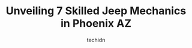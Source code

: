 ---
layout: ampstory
image: https://images.unsplash.com/photo-1627404760301-8efc143749c8?ixlib=rb-4.0.3&ixid=MnwxMjA3fDB8MHxwaG90by1wYWdlfHx8fGVufDB8fHx8&auto=format&fit=crop&w=640&h=853&q=80
author: techidn
featured: false
description: Experience the excellence of automotive service by visiting the 7 best Jeep Mechanic in Phoenix AZ, USA. With their expertise, attention to detail, and commitment to customer satisfaction, y
title: Unveiling 7 Skilled Jeep Mechanics in Phoenix AZ
cover:
   title: Unveiling 7 Skilled Jeep Mechanics in Phoenix AZ
   subtitle: Rickpate
   background: https://images.unsplash.com/photo-1627404760301-8efc143749c8?ixlib=rb-4.0.3&ixid=MnwxMjA3fDB8MHxwaG90by1wYWdlfHx8fGVufDB8fHx8&auto=format&fit=crop&w=640&h=853&q=80

pages: 
 - layout: thirds
   top: <h1>#1 25th Street Automotive</h1>
   bottom: "<p>I continue to bring my car to 25th st automotive. They are always honest about what needs to be repaired first and offer reasonable prices. I have been bringing my car he</p>"
   background: https://www.knot35.com/toplist/wp-content/uploads/2023/06/best-jeep-mechanic-1-in-phoenix-az-1685833796.jpeg
   backgroundblur: true
 - layout: thirds
   top: <h1>#2 Greg Clark Automotive Specialists</h1>
   bottom: "<p>5838 N 19th Ave, Phoenix, AZ 85015, United States</p>"
   background: https://www.knot35.com/toplist/wp-content/uploads/2023/06/best-jeep-mechanic-2-in-phoenix-az-1685833797.jpeg
   cta:
      link: https://www.knot35.com/toplist/unveiling-7-skilled-jeep-mechanics-in-phoenix-az/
      text: Unveiling 7 Skilled Jeep Mechanics in Phoenix AZ
 - layout: thirds
   top: <h1>#3 Japanese Auto Pros</h1>
   bottom: "<p>2427 W Northern Ave, Phoenix, AZ 85021, United States</p>"
   background: https://www.knot35.com/toplist/wp-content/uploads/2023/06/best-jeep-mechanic-3-in-phoenix-az-1685833798.jpeg
   cta:
      link: https://www.knot35.com/toplist/unveiling-7-skilled-jeep-mechanics-in-phoenix-az/
      text: Unveiling 7 Skilled Jeep Mechanics in Phoenix AZ
 - layout: thirds
   top: <h1>#4 Bill Luke Service Department</h1>
   bottom: "<p>2425 W Camelback Rd, Phoenix, AZ 85015, United States</p>"
   background: https://plus.unsplash.com/premium_photo-1664640458616-3c74f8cb4589?ixlib=rb-4.0.3&ixid=MnwxMjA3fDB8MHxwaG90by1wYWdlfHx8fGVufDB8fHx8&auto=format&fit=crop&w=640&h=853&q=80
   cta:
      link: https://www.knot35.com/toplist/unveiling-7-skilled-jeep-mechanics-in-phoenix-az/
      text: Unveiling 7 Skilled Jeep Mechanics in Phoenix AZ
 - layout: thirds
   top: <h1>#5 AutoNation Chrysler Dodge Jeep RAM & FIAT North Phoenix Service Center</h1>
   bottom: "<p>16406 N 26th Ave Suite A, Phoenix, AZ 85023, United States</p>"
   background: https://images.unsplash.com/photo-1531169509526-f8f1fdaa4a67?ixlib=rb-4.0.3&ixid=MnwxMjA3fDB8MHxwaG90by1wYWdlfHx8fGVufDB8fHx8&auto=format&fit=crop&w=640&h=853&q=80
   cta:
      link: https://www.knot35.com/toplist/unveiling-7-skilled-jeep-mechanics-in-phoenix-az/
      text: Unveiling 7 Skilled Jeep Mechanics in Phoenix AZ
 - layout: thirds
   top: <h1>#6 Auto Repair 2 You</h1>
   bottom: "<p>18444 N 25th Ave #420, Phoenix, AZ 85023, United States</p>"
   background: https://images.unsplash.com/photo-1533735380053-eb8d0759b24a?ixlib=rb-4.0.3&ixid=MnwxMjA3fDB8MHxwaG90by1wYWdlfHx8fGVufDB8fHx8&auto=format&fit=crop&w=640&h=853&q=80
   cta:
      link: https://www.knot35.com/toplist/unveiling-7-skilled-jeep-mechanics-in-phoenix-az/
      text: Unveiling 7 Skilled Jeep Mechanics in Phoenix AZ
 - layout: thirds
   top: <h1>#7 Blackwell Automotive</h1>
   bottom: "<p>15440 N 40th St, Phoenix, AZ 85032, United States</p>"
   background: https://images.unsplash.com/photo-1567095761054-7a02e69e5c43?ixlib=rb-4.0.3&ixid=MnwxMjA3fDB8MHxwaG90by1wYWdlfHx8fGVufDB8fHx8&auto=format&fit=crop&w=640&h=853&q=80
   cta:
      link: https://www.knot35.com/toplist/unveiling-7-skilled-jeep-mechanics-in-phoenix-az/
      text: Unveiling 7 Skilled Jeep Mechanics in Phoenix AZ
 - layout: thirds
   middle: Continue reading...
   background: https://images.unsplash.com/photo-1515405295579-ba7b45403062?ixlib=rb-4.0.3&ixid=MnwxMjA3fDB8MHxwaG90by1wYWdlfHx8fGVufDB8fHx8&auto=format&fit=crop&w=640&h=853&q=80
   cta:
      link: https://www.knot35.com/toplist/unveiling-7-skilled-jeep-mechanics-in-phoenix-az/
      text: Unveiling 7 Skilled Jeep Mechanics in Phoenix AZ
      
---